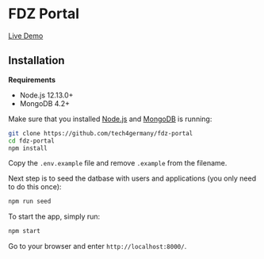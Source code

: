 # FDZ Portal

[Live Demo](https://fdz.tech4germany.org/)

## Installation

**Requirements**

- Node.js 12.13.0+
- MongoDB 4.2+

Make sure that you installed [Node.js](https://nodejs.org/en/download/) and [MongoDB](https://docs.mongodb.com/manual/administration/install-community/) is running:

```bash
git clone https://github.com/tech4germany/fdz-portal
cd fdz-portal
npm install
```

Copy the `.env.example` file and remove `.example` from the filename.

Next step is to seed the datbase with users and applications (you only need to do this once):

```bash
npm run seed
```

To start the app, simply run:

```bash
npm start
```

Go to your browser and enter `http://localhost:8000/`.
